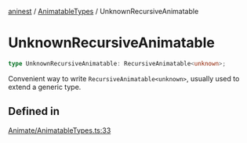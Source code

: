 [aninest](../../index.md) / [AnimatableTypes](../index.md) / UnknownRecursiveAnimatable

# UnknownRecursiveAnimatable

```ts
type UnknownRecursiveAnimatable: RecursiveAnimatable<unknown>;
```

Convenient way to write `RecursiveAnimatable<unknown>`,
usually used to extend a generic type.

## Defined in

[Animate/AnimatableTypes.ts:33](https://github.com/zphrs/aninest/tree//core/src/Animate/AnimatableTypes.ts#L33)
